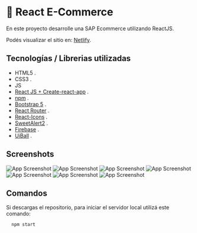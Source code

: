 
# 🛒 React E-Commerce

En este proyecto desarrolle una SAP Ecommerce utilizando ReactJS.

Podés visualizar el sitio en: [Netlify](https://markdownlivepreview.com/).


## Tecnologías / Librerias utilizadas
* HTML5 .
* CSS3 .
* JS
* [React JS + Create-react-app](https://create-react-app.dev/) .
* [npm](https://www.npmjs.com/) .
* [Bootstrap 5](https://getbootstrap.com/) .
* [React Router](https://reactrouter.com/en/main) .
* [React-Icons](https://react-icons.github.io/react-icons/) .
* [SweetAlert2](https://sweetalert2.github.io/) .
* [Firebase](https://firebase.google.com/products/firestore/) .
* [UiBall](https://uiball.com/loaders/) .


## Screenshots

![App Screenshot](https://i.postimg.cc/jS0HkYnK/Screenshot-2023-02-04-at-18-43-47-Fox-Store.png)
![App Screenshot](https://i.postimg.cc/3WMv62R9/Screenshot-2023-02-04-at-18-44-34-Fox-Store.png)
![App Screenshot](https://i.postimg.cc/wvpxSFc1/Screenshot-2023-02-04-at-18-49-06-Fox-Store.png)
![App Screenshot](https://i.postimg.cc/Px9yXpJv/Screenshot-2023-02-04-at-18-45-16-Fox-Store.png)
![App Screenshot](https://i.postimg.cc/ZKcNjvmP/Screenshot-2023-02-04-at-18-47-04-Fox-Store.png)
![App Screenshot](https://i.postimg.cc/wxk3dKrg/Screenshot-2023-02-04-at-18-47-52-Fox-Store.png)
![App Screenshot](https://i.postimg.cc/cLvJYvLL/Screenshot-2023-02-04-at-18-48-21-Fox-Store.png)

## Comandos

Si descargas el repositorio, para iniciar el servidor local utilizá este comando:

```bash
  npm start
```

